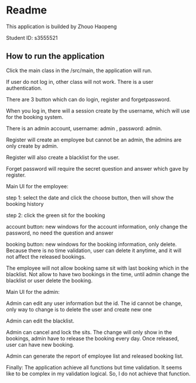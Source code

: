 # Readme

This application is builded by Zhouo Haopeng

Student ID: s3555521

## How to run the application
 
Click the main class in the /src/main, the application will run.

If user do not log in, other class will not work. There is a user authentication.

There are 3 button which can do login, register and forgetpassword.

When you log in, there will a session create by the username, which will use for the booking system.

There is an admin account, username: admin , password: admin.

Register will create an employee but cannot be an admin, the admins are only create by admin.

Register will also create a blacklist for the user.

Forget password will require the secret question and answer which gave by register.


Main UI for the employee:

step 1:
select the date and click the choose button, then will show the booking history

step 2:
click the green sit for the booking

account button:
new windows for the account information, only change the password, no need the question and answer

booking button:
new windows for the booking information, only delete. Because there is no time validation,
user can delete it anytime, and it will not affect the released bookings.

The employee will not allow booking same sit with last booking which in the blacklist.
Not allow to have two bookings in the time, until admin change the blacklist or user delete the booking.

Main UI for the admin:

Admin can edit any user information but the id. The id cannot be change, only way to change is to delete the user and create new one

Admin can edit the blacklist.

Admin can cancel and lock the sits. The change will only show in the bookings, admin have to release the booking every day.
Once released, user can have new booking.

Admin can generate the report of employee list and released booking list.

Finally:
The application achieve all functions but time validation. It seems like to be complex in my validation logical.
So, I do not achieve that function.
